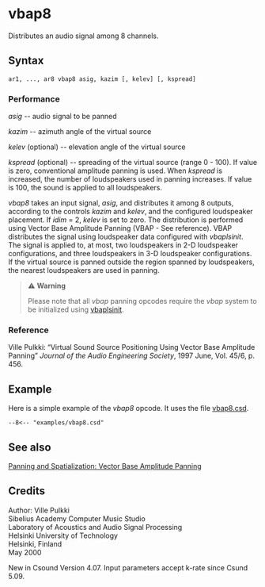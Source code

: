 <!--
id:vbap8
category:Signal Modifiers:Panning and Spatialization
-->
# vbap8
Distributes an audio signal among 8 channels.

## Syntax
``` csound-orc
ar1, ..., ar8 vbap8 asig, kazim [, kelev] [, kspread]
```

### Performance

_asig_ -- audio signal to be panned

_kazim_ -- azimuth angle of the virtual source

_kelev_ (optional) -- elevation angle of the virtual source

_kspread_ (optional) -- spreading of the virtual source (range 0 - 100).  If value is zero, conventional amplitude panning is used. When _kspread_ is increased, the number of loudspeakers used in panning increases. If value is 100, the sound is applied to all loudspeakers.

_vbap8_ takes an input signal, _asig_, and distributes it among 8 outputs, according to the controls _kazim_ and _kelev_, and the configured loudspeaker placement.  If _idim_ = 2, _kelev_ is set to zero. The distribution is performed using Vector Base Amplitude Panning (VBAP - See reference).  VBAP distributes the signal using loudspeaker data configured with _vbaplsinit_. The signal is applied to, at most, two loudspeakers in 2-D loudspeaker configurations, and three loudspeakers in 3-D loudspeaker configurations. If the virtual source is panned outside the region spanned by loudspeakers, the nearest loudspeakers are used in panning.

> :warning: **Warning**
>
> Please note that all _vbap_ panning opcodes require the _vbap_ system to be initialized using [vbaplsinit](../../opcodes/vbaplsinit).

### Reference

Ville Pulkki: &#8220;Virtual Sound Source Positioning Using Vector Base Amplitude Panning&#8221; _Journal of the Audio Engineering Society_, 1997 June, Vol. 45/6, p. 456.

## Example

Here is a simple example of the _vbap8_ opcode. It uses the file [vbap8.csd](../../examples/vbap8.csd).

``` csound-csd title="Example of the vbap8 opcode." linenums="1"
--8<-- "examples/vbap8.csd"
```

## See also

[Panning and Spatialization: Vector Base Amplitude Panning](../../sigmod/panspatl)

## Credits

Author: Ville Pulkki<br>
Sibelius Academy Computer Music Studio<br>
Laboratory of Acoustics and Audio Signal Processing<br>
Helsinki University of Technology<br>
Helsinki, Finland<br>
May 2000<br>

New in Csound Version 4.07. Input parameters accept k-rate since Csund 5.09.

